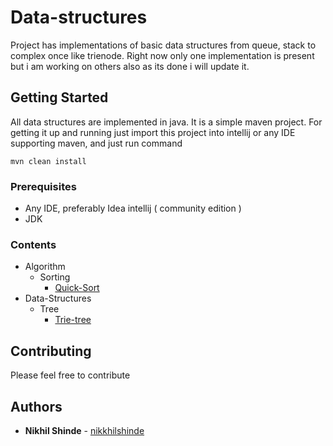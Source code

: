 # Data-structures

Project has implementations of basic data structures from queue, stack
to complex once like trienode.
Right now only one implementation is present but i am working on others also
as its done i will update it.

## Getting Started

All data structures are implemented in java.
It is a simple maven project. For getting it up and running
just import this project into intellij or any IDE supporting 
maven, and just run command 
```$xslt
mvn clean install
```

### Prerequisites

- Any IDE, preferably Idea intellij ( community edition )
- JDK

### Contents

- Algorithm 
    - Sorting 
        - [Quick-Sort](../blob/master/src/main/java/Algorithm/sorting/QuickSort.java)
- Data-Structures 
    - Tree
        - [Trie-tree](../blob/master/src/main/java/Tree/Trie/Main.java)

## Contributing

Please feel free to contribute

## Authors

* **Nikhil Shinde** - [nikkhilshinde](https://github.com/nikkkhilshinde)

